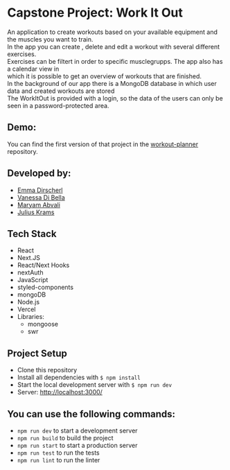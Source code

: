 # Capstone Project: Work It Out

An application to create workouts based on your available equipment and the muscles you want to train.
<br> In the app you can create , delete and edit a workout with several different exercises.
<br>Exercises can be filtert in order to specific musclegrupps. The app also has a calendar view in
<br>which it is possible to get an overview of workouts that are finished. 
<br>In the background of our app there is a MongoDB database in which user data and created workouts are stored
<br>The WorkItOut is provided with a login, so the data of the users can only be seen in a password-protected area.

## Demo:

You can find the first version of that project in the [workout-planner](https://github.com/jukrams/workout-planner) repository.

## Developed by:

- [Emma Dirscherl](https://github.com/EmmaDir)
- [Vanessa Di Bella](https://github.com/VanessaDiBella)
- [Maryam Abvali](https://github.com/Abvali)
- [Julius Krams](https://github.com/jukrams)

## Tech Stack

- React
- Next.JS
- React/Next Hooks
- nextAuth
- JavaScript
- styled-components
- mongoDB
- Node.js
- Vercel
- Libraries:
  - mongoose
  - swr

## Project Setup

- Clone this repository
- Install all dependencies with `$ npm install`
- Start the local development server with `$ npm run dev`
- Server: [http://localhost:3000/](http://localhost:3000/)


## You can use the following commands:

- `npm run dev` to start a development server
- `npm run build` to build the project
- `npm run start` to start a production server
- `npm run test` to run the tests
- `npm run lint` to run the linter